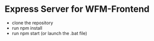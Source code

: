 # Express Server for WFM-Frontend
- clone the repository
- run npm install
- run npm start (or launch the .bat file)
